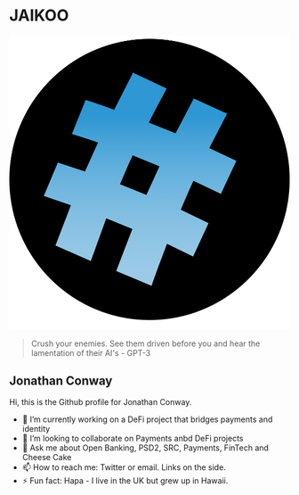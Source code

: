 # JAIKOO

![jaikoo](https://github.com/jaikoo/jaikoo/raw/master/images/jaikoo-blue.png)


> Crush your enemies. See them driven before you and hear the lamentation of their AI's - GPT-3

## Jonathan Conway
Hi, this is the Github profile for Jonathan Conway. 


- 🔭 I’m currently working on a DeFi project that bridges payments and identity
- 👯 I’m looking to collaborate on Payments anbd DeFi projects
- 💬 Ask me about Open Banking, PSD2, SRC, Payments, FinTech and Cheese Cake
- 📫 How to reach me: Twitter or email. Links on the side.
- ⚡ Fun fact: Hapa - I live in the UK but grew up in Hawaii.


